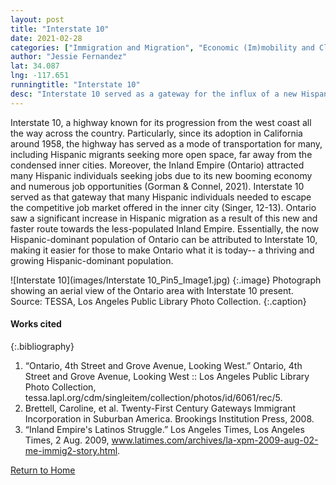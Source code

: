 ```yaml
---
layout: post
title: "Interstate 10"
date: 2021-02-28
categories: ["Immigration and Migration", "Economic (Im)mobility and Class", "Urban Planning and Policy"]
author: "Jessie Fernandez"
lat: 34.087
lng: -117.651
runningtitle: "Interstate 10"
desc: "Interstate 10 served as a gateway for the influx of a new Hispanic-dominant population in the city of Ontario."
---
```

Interstate 10, a highway known for its progression from the west coast all the way across the country. Particularly, since its adoption in California around 1958, the highway has served as a mode of transportation for many, including Hispanic migrants seeking more open space, far away from the condensed inner cities. Moreover, the Inland Empire (Ontario) attracted many Hispanic individuals seeking jobs due to its new booming economy and numerous job opportunities (Gorman & Connel, 2021). Interstate 10 served as that gateway that many Hispanic individuals needed to escape the competitive job market offered in the inner city (Singer, 12-13). Ontario saw a significant increase in Hispanic migration as a result of this new and faster route towards the less-populated Inland Empire. Essentially, the now Hispanic-dominant population of Ontario can be attributed to Interstate 10, making it easier for those to make Ontario what it is today-- a thriving and growing Hispanic-dominant population.

![Interstate 10](images/Interstate 10_Pin5_Image1.jpg)
   {:.image} 
Photograph showing an aerial view of the Ontario area with Interstate 10 present. Source: TESSA, Los Angeles Public Library Photo Collection.
   {:.caption} 

#### Works cited

{:.bibliography}
1. “Ontario, 4th Street and Grove Avenue, Looking West.” Ontario, 4th Street and Grove Avenue, Looking West :: Los Angeles Public Library Photo Collection, tessa.lapl.org/cdm/singleitem/collection/photos/id/6061/rec/5.
2. Brettell, Caroline, et al. Twenty-First Century Gateways Immigrant Incorporation in Suburban America. Brookings Institution Press, 2008.
3. “Inland Empire's Latinos Struggle.” Los Angeles Times, Los Angeles Times, 2 Aug. 2009, www.latimes.com/archives/la-xpm-2009-aug-02-me-immig2-story.html.

[Return to Home](https://uclachicanxstudies.github.io/BarrioSuburbanisms/)
